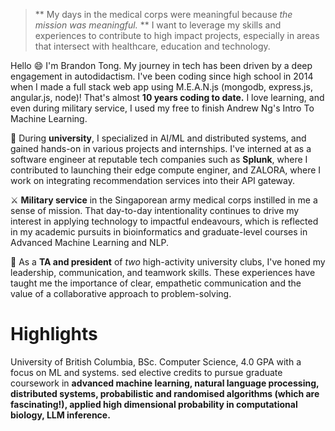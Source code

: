 
>** My days in the medical corps were meaningful because _the mission was meaningful._ ** I want to leverage my skills and experiences to contribute to high impact projects, especially in areas that intersect with healthcare, education and technology. 

Hello :smile: I'm Brandon Tong. My journey in tech has been driven by a deep engagement in autodidactism. I've been coding since high school in 2014 when I made a full stack web app using M.E.A.N.js (mongodb, express.js, angular.js, node)! That's almost **10 years coding to date.** I love learning, and even during military service, I used my free to finish Andrew Ng's Intro To Machine Learning.

:microscope: During **university**, I specialized in AI/ML and distributed systems, and gained hands-on in various projects and internships. I've interned at as a software engineer at reputable tech companies such as **Splunk**, where I contributed to launching their edge compute enginer, and ZALORA, where I work on integrating recommendation services into their API gateway.

:crossed_swords: **Military service** in the Singaporean army medical corps instilled in me a sense of mission. That day-to-day intentionality continues to drive my interest in applying technology to impactful endeavours, which is reflected in my academic pursuits in bioinformatics and graduate-level courses in Advanced Machine Learning and NLP.

:man_dancing: As a **TA and president** of _two_ high-activity university clubs, I've honed my leadership, communication, and teamwork skills. These experiences have taught me the importance of clear, empathetic communication and the value of a collaborative approach to problem-solving.

# Highlights
University of British Columbia, BSc. Computer Science, 4.0 GPA with a focus on ML and systems. sed elective credits to pursue graduate coursework in **advanced machine learning, natural language processing, distributed systems, probabilistic and randomised algorithms (which are fascinating!), applied high dimensional probability in computational biology, LLM inference.**

